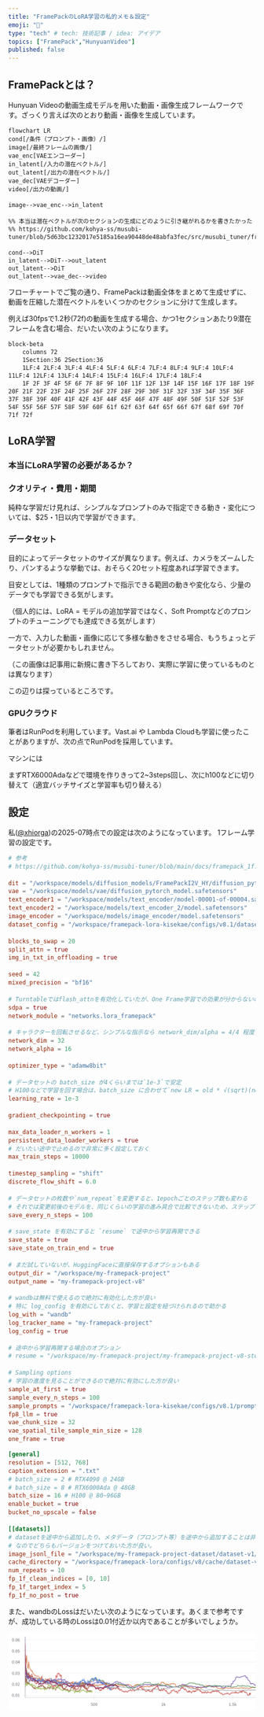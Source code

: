 ```yaml
---
title: "FramePackのLoRA学習の私的メモ＆設定"
emoji: "🔖"
type: "tech" # tech: 技術記事 / idea: アイデア
topics: ["FramePack","HunyuanVideo"]
published: false
---
```


## FramePackとは？

Hunyuan Videoの動画生成モデルを用いた動画・画像生成フレームワークです。ざっくり言えば次のとおり動画・画像を生成しています。

```mermaid
flowchart LR
cond[/条件（プロンプト・画像）/]
image[/最終フレームの画像/]
vae_enc[VAEエンコーダー]
in_latent[/入力の潜在ベクトル/]
out_latent[/出力の潜在ベクトル/]
vae_dec[VAEデコーダー]
video[/出力の動画/]

image-->vae_enc-->in_latent

%% 本当は潜在ベクトルが次のセクションの生成にどのように引き継がれるかを書きたかった
%% https://github.com/kohya-ss/musubi-tuner/blob/5d63bc1232017e5185a16ea90448de48abfa3fec/src/musubi_tuner/frame_pack/k_diffusion_hunyuan.py#L34

cond-->DiT
in_latent-->DiT-->out_latent
out_latent-->DiT
out_latent-->vae_dec-->video
```

<!-- 
<details>
<summary>詳しいフローチャート</summary>

```mermaid
flowchart LR

image[/入力画像/]

image_encoder[画像エンコーダー from FLUX1]
image_encoder_last_hidden_state[/隠れ状態/]
vae[VAE from HunyuanVideo]
start_latent[/潜在ベクトル/]
prompt[/プロンプト/]
llama[Llama]
llama_vec[/Llama Vector/]

clip[CLIP]
clip_l_pooler[/CLIP L Pooler/]
```
</details>
 -->


フローチャートでご覧の通り、FramePackは動画全体をまとめて生成せずに、動画を圧縮した潜在ベクトルをいくつかのセクションに分けて生成します。

例えば30fpsで1.2秒(72f)の動画を生成する場合、かつ1セクションあたり9潜在フレームを含む場合、だいたい次のようになります。

```mermaid
block-beta
    columns 72
    1Section:36 2Section:36
    1LF:4 2LF:4 3LF:4 4LF:4 5LF:4 6LF:4 7LF:4 8LF:4 9LF:4 10LF:4 11LF:4 12LF:4 13LF:4 14LF:4 15LF:4 16LF:4 17LF:4 18LF:4
    1F 2F 3F 4F 5F 6F 7F 8F 9F 10F 11F 12F 13F 14F 15F 16F 17F 18F 19F 20F 21F 22F 23F 24F 25F 26F 27F 28F 29F 30F 31F 32F 33F 34F 35F 36F 37F 38F 39F 40F 41F 42F 43F 44F 45F 46F 47F 48F 49F 50F 51F 52F 53F 54F 55F 56F 57F 58F 59F 60F 61f 62f 63f 64f 65f 66f 67f 68f 69f 70f 71f 72f
```

<!-- ComfyUIでFramePackを使って動画生成をされた方は、出力される動画のフレーム数として指定できる値が特徴的であることに気付いたと思いますが、それはこれが関係しています。 -->

## LoRA学習

### 本当にLoRA学習の必要があるか？



### クオリティ・費用・期間

純粋な学習だけ見れば、シンプルなプロンプトのみで指定できる動き・変化については、$25・1日以内で学習ができます。


### データセット

目的によってデータセットのサイズが異なります。例えば、カメラをズームしたり、パンするような挙動では、おそらく20セット程度あれば学習できます。

目安としては、1種類のプロンプトで指示できる範囲の動きや変化なら、少量のデータでも学習できる気がします。

（個人的には、LoRA = モデルの追加学習ではなく、Soft Promptなどのプロンプトのチューニングでも達成できる気がします）

一方で、入力した動画・画像に応じて多様な動きをさせる場合、もうちょっとデータセットが必要かもしれません。

（この画像は記事用に新規に書き下ろしており、実際に学習に使っているものとは異なります）

この辺りは探っているところです。

### GPUクラウド

筆者はRunPodを利用しています。Vast.ai や Lambda Cloudも学習に使ったことがありますが、次の点でRunPodを採用しています。


マシンには

まずRTX6000Adaなどで環境を作りきって2~3steps回し、次にh100などに切り替えて（適宜バッチサイズと学習率も切り替える）

## 設定

私([@xhiorga](https://x.com/xhiroga))の2025-07時点での設定は次のようになっています。
1フレーム学習の設定です。

```config.toml
# 参考
# https://github.com/kohya-ss/musubi-tuner/blob/main/docs/framepack_1f.md

dit = "/workspace/models/diffusion_models/FramePackI2V_HY/diffusion_pytorch_model-00001-of-00003.safetensors"
vae = "/workspace/models/vae/diffusion_pytorch_model.safetensors"
text_encoder1 = "/workspace/models/text_encoder/model-00001-of-00004.safetensors"
text_encoder2 = "/workspace/models/text_encoder_2/model.safetensors"
image_encoder = "/workspace/models/image_encoder/model.safetensors"
dataset_config = "/workspace/framepack-lora-kisekae/configs/v8.1/dataset.toml"

blocks_to_swap = 20
split_attn = true
img_in_txt_in_offloading = true

seed = 42
mixed_precision = "bf16"

# Turntableではflash_attnを有効化していたが、One Frame学習での効果が分からないので一旦sdpaで。
sdpa = true
network_module = "networks.lora_framepack"

# キャラクターを回転させるなど、シンプルな指示なら network_dim/alpha = 4/4 程度でも可能。
network_dim = 32
network_alpha = 16

optimizer_type = "adamw8bit"

# データセットの batch_size が4くらいまでは`1e-3`で安定
# H100などで学習を回す場合は、batch_size に合わせて`new LR = old * √(sqrt)(new batch size / old batch size)`で増やしていく
learning_rate = 1e-3

gradient_checkpointing = true

max_data_loader_n_workers = 1
persistent_data_loader_workers = true
# だいたい途中で止めるので非常に多く設定しておく
max_train_steps = 10000

timestep_sampling = "shift"
discrete_flow_shift = 6.0

# データセットの枚数や`num_repeat`を変更すると、1epochごとのステップ数も変わる
# それでは変更前後のモデルを、同じくらいの学習の進み具合で比較できないため、ステップでの保存を推奨
save_every_n_steps = 100

# save_state を有効にすると `resume` で途中から学習再開できる
save_state = true
save_state_on_train_end = true

# まだ試していないが、HuggingFaceに直接保存するオプションもある
output_dir = "/workspace/my-framepack-project"
output_name = "my-framepack-project-v8"

# wandbは無料で使えるので絶対に有効化した方が良い
# 特に log_config を有効にしておくと、学習と設定を紐づけられるので助かる
log_with = "wandb"
log_tracker_name = "my-framepack-project"
log_config = true

# 途中から学習再開する場合のオプション
# resume = "/workspace/my-framepack-project/my-framepack-project-v8-step00001000-state"

# Sampling options
# 学習の進度を見ることができるので絶対に有効にした方が良い
sample_at_first = true
sample_every_n_steps = 100
sample_prompts = "/workspace/framepack-lora-kisekae/configs/v8.1/prompts.txt"
fp8_llm = true
vae_chunk_size = 32
vae_spatial_tile_sample_min_size = 128
one_frame = true
```

```dataset.toml
[general]
resolution = [512, 768]
caption_extension = ".txt"
# batch_size = 2 # RTX4090 @ 24GB
# batch_size = 8 # RTX6000Ada @ 48GB
batch_size = 16 # H100 @ 80~96GB
enable_bucket = true
bucket_no_upscale = false

[[datasets]]
# datasetを途中から追加したり、メタデータ（プロンプト等）を途中から追加することは非常によくある
# なのでどちらもバージョンをつけておいた方が良い。
image_jsonl_file = "/workspace/my-framepack-project-dataset/dataset-v1/metadata-v1.jsonl"
cache_directory = "/workspace/framepack-lora/configs/v8/cache/dataset-v1/v1"
num_repeats = 10
fp_1f_clean_indices = [0, 10]
fp_1f_target_index = 5
fp_1f_no_post = true
```

また、wandbのLossはだいたい次のようになっています。あくまで参考ですが、成功している時のLossは0.01付近か以内であることが多いでしょうか。

![alt text](/images/framepack-lora.png)

